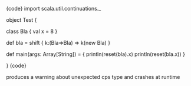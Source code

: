 {code}
import scala.util.continuations._

object Test {

  class Bla {
    val x = 8
  }

  def bla = shift { k:(Bla=>Bla) => k(new Bla) }

  def main(args: Array[String]) = {
    println(reset(bla).x)
    println(reset(bla.x))
  }
  
}
{code}

produces a warning about unexpected cps type and crashes at runtime
